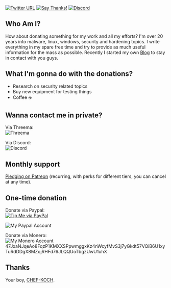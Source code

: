 [![Twitter URL](https://img.shields.io/twitter/url/https/twitter.com/fold_left.svg?style=social&label=Follow%20%40CHEF-KOCH)](https://twitter.com/FZeven)
[![Say Thanks!](https://img.shields.io/badge/Say%20Thanks-!-1EAEDB.svg)](https://saythanks.io/to/CHEF-KOCH)
[![Discord](https://discordapp.com/api/guilds/204394292519632897/widget.png)](https://discord.me/NVinside)

## Who Am I?<br />

How about donating something for my work and all my efforts? I'm over 20 years into malware, linux, windows, security and hardening topics. I write everything in my spare free time and try to provide as much useful information for the mass as possible. Recently I started my own [Blog](https://chefkochblog.wordpress.com/) to stay in contact with you guys. 


## What I'm gonna do with the donations?

* Research on security related topics 
* Buy new equipment for testing things
* Coffee ☕


## Wanna contact me in private?<br />

Via Threema:<br />
![Threema](https://raw.githubusercontent.com/CHEF-KOCH/Donations/master/Contact/Threema.png)

Via Discord:<br />
![Discord](https://raw.githubusercontent.com/CHEF-KOCH/Donations/master/Contact/Discord.jpg)



## Monthly support<br />

[Pledging on Patreon](https://www.patreon.com/NVinside) (recurring, with perks for different tiers, you can cancel at any time).



## One-time donation

Donate via Paypal:<br />
[![Tip Me via PayPal](https://img.shields.io/badge/PayPal-tip%20me-green.svg?logo=paypal)](https://www.paypal.me/nvinside)


![My Paypal Account](https://raw.githubusercontent.com/CHEF-KOCH/Donations/master/PayPal/Paypal.png)




Donate via Monero:<br />
![My Monero Account](https://raw.githubusercontent.com/CHEF-KOCH/Donations/master/PayPal/Paypal.png) 47JxaNJqeAo8FqzP1KMXXSPpwmggxKz4nWcyfMvS3j7yGkdt57VQiB6U1xyTuRdDDgX8MZqjRHFd76JLQQUoTbgzUwU1uhX




## Thanks

Your boy, [CHEF-KOCH](https://github.com/CHEF-KOCH).
